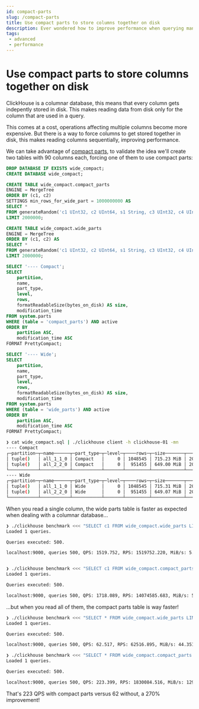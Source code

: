 ```yaml
---
id: compact-parts
slug: /compact-parts
title: Use compact parts to store columns together on disk
description: Ever wondered how to improve performance when querying many columns in ClickHouse? Here's how to use compact parts to do so.
tags: 
 - advanced
 - performance
---
```


# Use compact parts to store columns together on disk

ClickHouse is a columnar database, this means that every column gets indepently stored in disk. This makes reading data from disk only for the column that are used in a query.

This comes at a cost, operations affecting multiple columns become more expensive. But there is a way to force columns to get stored together in disk, this makes reading columns sequentially, improving performance.

We can take advantage of [compact parts](https://clickhouse.com/docs/en/engines/table-engines/mergetree-family/mergetree#mergetree-data-storage), to validate the idea we'll create two tables with 90 columns each, forcing one of them to use compact parts:

```sql
DROP DATABASE IF EXISTS wide_compact;
CREATE DATABASE wide_compact;

CREATE TABLE wide_compact.compact_parts
ENGINE = MergeTree
ORDER BY (c1, c2)
SETTINGS min_rows_for_wide_part = 1000000000 AS
SELECT *
FROM generateRandom('c1 UInt32, c2 UInt64, s1 String, c3 UInt32, c4 UInt64, s2 String, c5 UInt32, c6 UInt64, s3 String, c7 UInt32, c8 UInt64, s4 String, c9 UInt64 , c10 UInt64 , c11 UInt64 , c12 UInt64 , c13 UInt64 , c14 UInt64 , c15 UInt64 , c16 UInt64 , c17 UInt64 , c18 UInt64 , c19 UInt64 , c20 UInt64 , c21 UInt64 , c22 UInt64 , c23 UInt64 , c24 UInt64 , c25 UInt64 , c26 UInt64 , c27 UInt64 , c28 UInt64 , c29 UInt64 , c30 UInt64 , c31 UInt64 , c32 UInt64 , c33 UInt64 , c34 UInt64 , c35 UInt64 , c36 UInt64 , c37 UInt64 , c38 UInt64 , c39 UInt64 , c40 UInt64 , c41 UInt64 , c42 UInt64 , c43 UInt64 , c44 UInt64 , c45 UInt64 , c46 UInt64 , c47 UInt64 , c48 UInt64 , c49 UInt64 , c50 UInt64 , c51 UInt64 , c52 UInt64 , c53 UInt64 , c54 UInt64 , c55 UInt64 , c56 UInt64 , c57 UInt64 , c58 UInt64 , c59 UInt64 , c60 UInt64 , c61 UInt64 , c62 UInt64 , c63 UInt64 , c64 UInt64 , c65 UInt64 , c66 UInt64 , c67 UInt64 , c68 UInt64 , c69 UInt64 , c70 UInt64 , c71 UInt64 , c72 UInt64 , c73 UInt64 , c74 UInt64 , c75 UInt64 , c76 UInt64 , c77 UInt64 , c78 UInt64 , c79 UInt64 , c80 UInt64 , c81 UInt64 , c82 UInt64 , c83 UInt64', 0, 30, 30)
LIMIT 2000000;

CREATE TABLE wide_compact.wide_parts
ENGINE = MergeTree
ORDER BY (c1, c2) AS
SELECT *
FROM generateRandom('c1 UInt32, c2 UInt64, s1 String, c3 UInt32, c4 UInt64, s2 String, c5 UInt32, c6 UInt64, s3 String, c7 UInt32, c8 UInt64, s4 String, c9 UInt64 , c10 UInt64 , c11 UInt64 , c12 UInt64 , c13 UInt64 , c14 UInt64 , c15 UInt64 , c16 UInt64 , c17 UInt64 , c18 UInt64 , c19 UInt64 , c20 UInt64 , c21 UInt64 , c22 UInt64 , c23 UInt64 , c24 UInt64 , c25 UInt64 , c26 UInt64 , c27 UInt64 , c28 UInt64 , c29 UInt64 , c30 UInt64 , c31 UInt64 , c32 UInt64 , c33 UInt64 , c34 UInt64 , c35 UInt64 , c36 UInt64 , c37 UInt64 , c38 UInt64 , c39 UInt64 , c40 UInt64 , c41 UInt64 , c42 UInt64 , c43 UInt64 , c44 UInt64 , c45 UInt64 , c46 UInt64 , c47 UInt64 , c48 UInt64 , c49 UInt64 , c50 UInt64 , c51 UInt64 , c52 UInt64 , c53 UInt64 , c54 UInt64 , c55 UInt64 , c56 UInt64 , c57 UInt64 , c58 UInt64 , c59 UInt64 , c60 UInt64 , c61 UInt64 , c62 UInt64 , c63 UInt64 , c64 UInt64 , c65 UInt64 , c66 UInt64 , c67 UInt64 , c68 UInt64 , c69 UInt64 , c70 UInt64 , c71 UInt64 , c72 UInt64 , c73 UInt64 , c74 UInt64 , c75 UInt64 , c76 UInt64 , c77 UInt64 , c78 UInt64 , c79 UInt64 , c80 UInt64 , c81 UInt64 , c82 UInt64 , c83 UInt64', 0, 30, 30)
LIMIT 2000000;

SELECT '---- Compact';
SELECT
    partition,
    name,
    part_type,
    level,
    rows,
    formatReadableSize(bytes_on_disk) AS size,
    modification_time
FROM system.parts
WHERE (table = 'compact_parts') AND active
ORDER BY
    partition ASC,
    modification_time ASC
FORMAT PrettyCompact;

SELECT '---- Wide';
SELECT
    partition,
    name,
    part_type,
    level,
    rows,
    formatReadableSize(bytes_on_disk) AS size,
    modification_time
FROM system.parts
WHERE (table = 'wide_parts') AND active
ORDER BY
    partition ASC,
    modification_time ASC
FORMAT PrettyCompact;
```

```bash
❯ cat wide_compact.sql | ./clickhouse client -h clickhouse-01 -mn
---- Compact
┌─partition─┬─name──────┬─part_type─┬─level─┬────rows─┬─size───────┬───modification_time─┐
│ tuple()   │ all_1_1_0 │ Compact   │     0 │ 1048545 │ 715.23 MiB │ 2022-02-25 16:06:48 │
│ tuple()   │ all_2_2_0 │ Compact   │     0 │  951455 │ 649.00 MiB │ 2022-02-25 16:06:50 │
└───────────┴───────────┴───────────┴───────┴─────────┴────────────┴─────────────────────┘
---- Wide
┌─partition─┬─name──────┬─part_type─┬─level─┬────rows─┬─size───────┬───modification_time─┐
│ tuple()   │ all_1_1_0 │ Wide      │     0 │ 1048545 │ 715.31 MiB │ 2022-02-25 16:06:51 │
│ tuple()   │ all_2_2_0 │ Wide      │     0 │  951455 │ 649.07 MiB │ 2022-02-25 16:06:53 │
└───────────┴───────────┴───────────┴───────┴─────────┴────────────┴─────────────────────┘
```

When you read a single column, the wide parts table is faster as expected when dealing with a columnar database...

```bash
❯ ./clickhouse benchmark <<< "SELECT c1 FROM wide_compact.wide_parts LIMIT 1000" --cumulative --max_threads 1 -i 500
Loaded 1 queries.

Queries executed: 500.

localhost:9000, queries 500, QPS: 1519.752, RPS: 1519752.220, MiB/s: 5.797, result RPS: 1519752.220, result MiB/s: 5.797.


❯ ./clickhouse benchmark <<< "SELECT c1 FROM wide_compact.compact_parts LIMIT 1000" --cumulative --max_threads 1 -i 500
Loaded 1 queries.

Queries executed: 500.

localhost:9000, queries 500, QPS: 1718.089, RPS: 14074585.683, MiB/s: 53.690, result RPS: 1718089.073, result MiB/s: 6.554.
```

...but when you read all of them, the compact parts table is way faster!

```bash
❯ ./clickhouse benchmark <<< "SELECT * FROM wide_compact.wide_parts LIMIT 1000" --cumulative --max_threads 1 -i 500
Loaded 1 queries.

Queries executed: 500.

localhost:9000, queries 500, QPS: 62.517, RPS: 62516.895, MiB/s: 44.351, result RPS: 62516.895, result MiB/s: 44.351.

❯ ./clickhouse benchmark <<< "SELECT * FROM wide_compact.compact_parts LIMIT 1000" --cumulative --max_threads 1 -i 500
Loaded 1 queries.

Queries executed: 500.

localhost:9000, queries 500, QPS: 223.399, RPS: 1830084.516, MiB/s: 1298.450, result RPS: 223398.989, result MiB/s: 158.483.
```

That's 223 QPS with compact parts versus 62 without, a 270% improvement!
